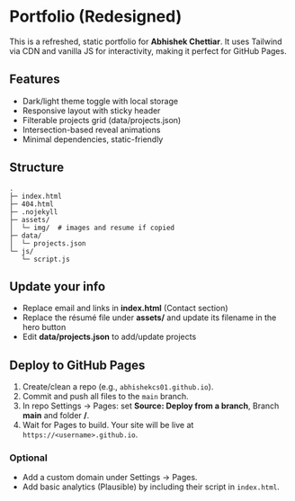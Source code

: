 # Portfolio (Redesigned)

This is a refreshed, static portfolio for **Abhishek Chettiar**. It uses Tailwind via CDN and vanilla JS for interactivity, making it perfect for GitHub Pages.

## Features
- Dark/light theme toggle with local storage
- Responsive layout with sticky header
- Filterable projects grid (data/projects.json)
- Intersection-based reveal animations
- Minimal dependencies, static-friendly

## Structure
```
.
├─ index.html
├─ 404.html
├─ .nojekyll
├─ assets/
│  └─ img/  # images and resume if copied
├─ data/
│  └─ projects.json
└─ js/
   └─ script.js
```

## Update your info
- Replace email and links in **index.html** (Contact section)
- Replace the résumé file under **assets/** and update its filename in the hero button
- Edit **data/projects.json** to add/update projects

## Deploy to GitHub Pages
1. Create/clean a repo (e.g., `abhishekcs01.github.io`).
2. Commit and push all files to the `main` branch.
3. In repo Settings → Pages: set **Source: Deploy from a branch**, Branch **main** and folder **/**.
4. Wait for Pages to build. Your site will be live at `https://<username>.github.io`.

### Optional
- Add a custom domain under Settings → Pages.
- Add basic analytics (Plausible) by including their script in `index.html`.
